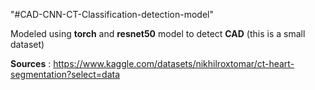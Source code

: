 "#CAD-CNN-CT-Classification-detection-model"

Modeled using **torch** and **resnet50** model to detect **CAD**
(this is a small dataset)

**Sources** :
https://www.kaggle.com/datasets/nikhilroxtomar/ct-heart-segmentation?select=data